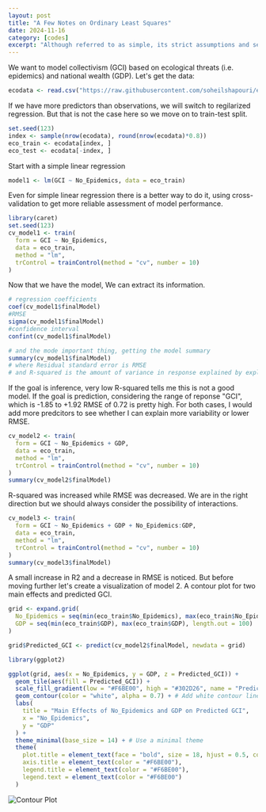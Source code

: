 ```yaml
---
layout: post
title: "A Few Notes on Ordinary Least Squares"
date: 2024-11-16
category: [codes]
excerpt: "Although referred to as simple, its strict assumptions and sensitivity to violations often make it anything but simple."
---
```

We want to model collectivism (GCI) based on ecological threats (i.e. epidemics) and national wealth (GDP). Let's get the data:
  
```r  
ecodata <- read.csv("https://raw.githubusercontent.com/soheilshapouri/epidemics_collectivism/main/Data%20S2.csv")
```
If we have more predictors than observations, we will switch to regilarized regression. But that is not the case here so we move on to train-test split. 
```r
set.seed(123)  
index <- sample(nrow(ecodata), round(nrow(ecodata)*0.8))  
eco_train <- ecodata[index, ]  
eco_test <- ecodata[-index, ]  
```
Start with a simple linear regression
```r
model1 <- lm(GCI ~ No_Epidemics, data = eco_train)
```
Even for simple linear regression there is a better way to do it, using cross-validation to get more reliable assessment of model performance.  
```r
library(caret)
set.seed(123)
cv_model1 <- train(
  form = GCI ~ No_Epidemics, 
  data = eco_train,
  method = "lm", 
  trControl = trainControl(method = "cv", number = 10)
)
```
Now that we have the model, We can extract its information.
```r
# regression coefficients
coef(cv_model1$finalModel)
#RMSE
sigma(cv_model1$finalModel)
#confidence interval
confint(cv_model1$finalModel)

# and the mode important thing, getting the model summary 
summary(cv_model1$finalModel)
# where Residual standard error is RMSE 
# and R-squared is the amount of variance in response explained by explanatory variable(s)
```
If the goal is inference, very low R-squared tells me this is not a good model. If the goal is prediction, considering the range of reponse "GCI", which is -1.85 to +1.92 RMSE of 0.72 is pretty high.
For both cases, I would add more predcitors to see whether I can explain more variability or lower RMSE.  
```r
cv_model2 <- train(
  form = GCI ~ No_Epidemics + GDP,
  data = eco_train,
  method = "lm",
  trControl = trainControl(method = "cv", number = 10)
)
summary(cv_model2$finalModel)
```
R-squared was increased while RMSE was decreased. We are in the right direction but we should always consider the possibility of interactions.  
```r
cv_model3 <- train(
  form = GCI ~ No_Epidemics + GDP + No_Epidemics:GDP, 
  data = eco_train,
  method = "lm", 
  trControl = trainControl(method = "cv", number = 10)
)
summary(cv_model3$finalModel)
```
A small increase in R2 and a decrease in RMSE is noticed. But before moving further let's create a visualization of model 2. A contour plot for two main effects and predicted GCI. 
```r
grid <- expand.grid(
  No_Epidemics = seq(min(eco_train$No_Epidemics), max(eco_train$No_Epidemics), length.out = 100),
  GDP = seq(min(eco_train$GDP), max(eco_train$GDP), length.out = 100)
)

grid$Predicted_GCI <- predict(cv_model2$finalModel, newdata = grid)

library(ggplot2)

ggplot(grid, aes(x = No_Epidemics, y = GDP, z = Predicted_GCI)) +
  geom_tile(aes(fill = Predicted_GCI)) +
  scale_fill_gradient(low = "#F6BE00", high = "#302D26", name = "Predicted GCI") + # Yellowish gradient
  geom_contour(color = "white", alpha = 0.7) + # Add white contour lines
  labs(
    title = "Main Effects of No_Epidemics and GDP on Predicted GCI",
    x = "No_Epidemics",
    y = "GDP"
  ) +
  theme_minimal(base_size = 14) + # Use a minimal theme
  theme(
    plot.title = element_text(face = "bold", size = 18, hjust = 0.5, color = "#F6BE00"),
    axis.title = element_text(color = "#F6BE00"),
    legend.title = element_text(color = "#F6BE00"),
    legend.text = element_text(color = "#F6BE00")
  )
```
![Contour Plot](path/to/image "Optional Title")








